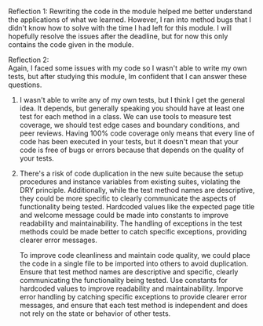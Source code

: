 Reflection 1:
Rewriting the code in the module helped me better understand the applications of what we learned. However, I ran into method bugs that I didn't know how to solve with the time I had left for this module. I will hopefully resolve the issues after the deadline, but for now this only contains the code given in the module.

Reflection 2: <br>
Again, I faced some issues with my code so I wasn't able to write my own tests, but after studying this module, Im confident that I can answer these questions.
1. I wasn't able to write any of my own tests, but I think I get the general idea. It depends, but generally speaking you should have at least one test for each method in a class. We can use tools to measure test coverage, we should test edge cases and boundary conditions, and peer reviews. Having 100% code coverage only means that every line of code has been executed in your tests, but it doesn't mean that your code is free of bugs or errors because that depends on the quality of your tests.
2. There's a risk of code duplication in the new suite because the setup procedures and instance variables from existing suites, violating the DRY principle. Additionally, while the test method names are descriptive, they could be more specific to clearly communicate the aspects of functionality being tested. Hardcoded values like the expected page title and welcome message could be made into constants to improve readability and maintainability. The handling of exceptions in the test methods could be made better to catch specific exceptions, providing clearer error messages.

   To improve code cleanliness and maintain code quality, we could place the code in a single file to be imported into others to avoid duplication. Ensure that test method names are descriptive and specific, clearly communicating the functionality being tested. Use constants for hardcoded values to improve readability and maintainability. Imporve error handling by catching specific exceptions to provide clearer error messages, and ensure that each test method is independent and does not rely on the state or behavior of other tests.
